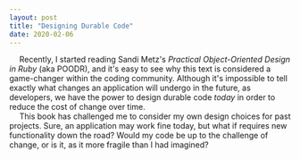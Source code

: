 ```yaml
---
layout: post
title: "Designing Durable Code"
date: 2020-02-06
---
```

&emsp; Recently, I started reading Sandi Metz's <em>Practical Object-Oriented Design in Ruby</em> (aka POODR), and it's easy to see why this text is considered a game-changer within the coding community. Although it's impossible to tell exactly what changes an application will undergo in the future, as developers, we have the power to design durable code <em>today</em> in order to reduce the cost of change over time.
<br>
&emsp; This book has challenged me to consider my own design choices for past projects. Sure, an application may work fine today, but what if requires new functionality down the road? Would my code be up to the challenge of change, or is it, as it more fragile than I had imagined?
